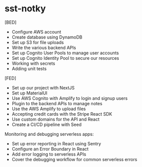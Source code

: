 # sst-notky

[BED]
* Configure AWS account
* Create database using DynamoDB
* Set up S3 for file uploads
* Write the various backend APIs
* Set up Cognito User Pools to manage user accounts
* Set up Cognito Identity Pool to secure our resources
* Working with secrets
* Adding unit tests

[FED]
* Set up our project with NextJS
* Set up MaterialUI
* Use AWS Cognito with Amplify to login and signup users
* Plugin to the backend APIs to manage notes
* Use the AWS Amplify to upload files
* Accepting credit cards with the Stripe React SDK
* Use custom domains for the API and React
* Create a CI/CD pipeline with Seed

Monitoring and debugging serverless apps:
* Set up error reporting in React using Sentry
* Configure an Error Boundary in React
* Add error logging to serverless APIs
* Cover the debugging workflow for common serverless errors
